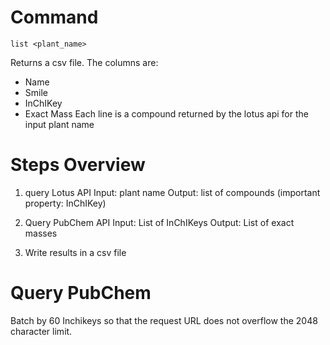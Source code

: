 # Command

```
list <plant_name>
```
Returns a csv file. The columns are:
- Name
- Smile
- InChIKey
- Exact Mass
Each line is a compound returned by the lotus api for the input plant name


# Steps Overview
1. query Lotus API
Input: plant name
Output: list of compounds (important property: InChIKey)

2. Query PubChem API
Input: List of InChIKeys
Output: List of exact masses

3. Write results in a csv file

# Query PubChem
Batch by 60 Inchikeys so that the request URL does not overflow the 2048 character limit.